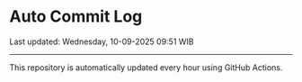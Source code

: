 # Auto Commit Log

Last updated: Wednesday, 10-09-2025 09:51 WIB

---

This repository is automatically updated every hour using GitHub Actions.
